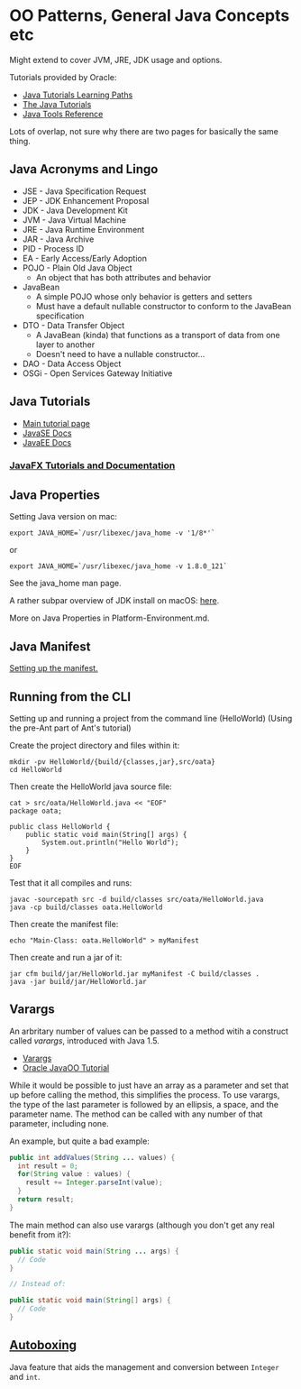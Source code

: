 # OO Patterns, General Java Concepts etc

Might extend to cover JVM, JRE, JDK usage and options.

Tutorials provided by Oracle:

* [Java Tutorials Learning Paths](https://docs.oracle.com/javase/tutorial/tutorialLearningPaths.html)
* [The Java Tutorials](https://docs.oracle.com/javase/tutorial/index.html)
* [Java Tools Reference](https://docs.oracle.com/javase/9/tools/tools-and-command-reference.htm#JSWOR596)

Lots of overlap, not sure why there are two pages for basically the same thing.

## Java Acronyms and Lingo

* JSE - Java Specification Request
* JEP - JDK Enhancement Proposal
* JDK - Java Development Kit
* JVM - Java Virtual Machine
* JRE - Java Runtime Environment
* JAR - Java Archive
* PID - Process ID
* EA - Early Access/Early Adoption
* POJO - Plain Old Java Object
  * An object that has both attributes and behavior
* JavaBean
  * A simple POJO whose only behavior is getters and setters
  * Must have a default nullable constructor to conform to the JavaBean specification
* DTO - Data Transfer Object
  * A JavaBean (kinda) that functions as a transport of data from one layer to another
  * Doesn't need to have a nullable constructor...
* DAO - Data Access Object
* OSGi - Open Services Gateway Initiative

## Java Tutorials

* [Main tutorial page](https://docs.oracle.com/javase/tutorial/index.html)
* [JavaSE Docs](https://docs.oracle.com/javase/8/docs/)
* [JavaEE Docs](https://docs.oracle.com/javaee/7/index.html)

### [JavaFX Tutorials and Documentation](https://docs.oracle.com/javase/8/javase-clienttechnologies.htm)

## Java Properties

Setting Java version on mac:

```shell
export JAVA_HOME=`/usr/libexec/java_home -v '1/8*'`
```

or

```shell
export JAVA_HOME=`/usr/libexec/java_home -v 1.8.0_121`
```

See the java_home man page.

A rather subpar overview of JDK install on macOS: [here](https://docs.oracle.com/javase/8/docs/technotes/guides/install/mac_jdk.html).

More on Java Properties in Platform-Environment.md.

## Java Manifest

[Setting up the manifest.](https://docs.oracle.com/javase/tutorial/deployment/jar/manifestindex.html)

## Running from the CLI

Setting up and running a project from the command line (HelloWorld)
(Using the pre-Ant part of Ant's tutorial)

Create the project directory and files within it:

```shell
mkdir -pv HelloWorld/{build/{classes,jar},src/oata}
cd HelloWorld
```

Then create the HelloWorld java source file:

```shell
cat > src/oata/HelloWorld.java << "EOF"
package oata;

public class HelloWorld {
    public static void main(String[] args) {
        System.out.println("Hello World");
    }
}
EOF
```

Test that it all compiles and runs:

```shell
javac -sourcepath src -d build/classes src/oata/HelloWorld.java
java -cp build/classes oata.HelloWorld
```

Then create the manifest file:

```shell
echo "Main-Class: oata.HelloWorld" > myManifest
```

Then create and run a jar of it:

```shell
jar cfm build/jar/HelloWorld.jar myManifest -C build/classes .
java -jar build/jar/HelloWorld.jar
```

## Varargs

An arbritary number of values can be passed to a method witih a construct called *varargs*, introduced with Java 1.5.

* [Varargs](https://docs.oracle.com/javase/1.5.0/docs/guide/language/varargs.html)
* [Oracle JavaOO Tutorial](https://docs.oracle.com/javase/tutorial/java/javaOO/arguments.html)

While it would be possible to just have an array as a parameter and set that up before calling the method, this simplifies the process. To use varargs, the type of the last parameter is followed by an ellipsis, a space, and  the parameter name. The method can be called with any number of that parameter, including none.

An example, but quite a bad example:

```Java
public int addValues(String ... values) {
  int result = 0;
  for(String value : values) {
    result += Integer.parseInt(value);
  }
  return result;
}
```

The main method can also use varargs (although you don't get any real benefit from it?):

```Java
public static void main(String ... args) {
  // Code
}

// Instead of:

public static void main(String[] args) {
  // Code
}
```

## [Autoboxing](https://docs.oracle.com/javase/1.5.0/docs/guide/language/autoboxing.html)

Java feature that aids the management and conversion between `Integer` and `int`.